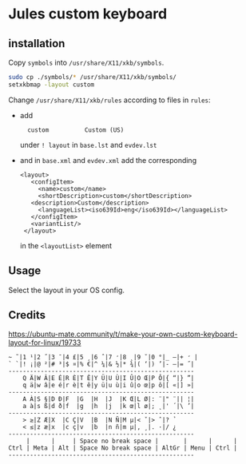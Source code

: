 # Jules custom keyboard

## installation

Copy `symbols` into `/usr/share/X11/xkb/symbols`.

```.bash
sudo cp ./symbols/* /usr/share/X11/xkb/symbols/
setxkbmap -layout custom
```

Change `/usr/share/X11/xkb/rules` according to files in `rules`:
 * add 
   
   ```
     custom          Custom (US)
   ```

    under `! layout` in `base.lst` and `evdev.lst`
 * and in `base.xml` and `evdev.xml` add the corresponding

   ```
   <layout>
      <configItem>
        <name>custom</name>
        <shortDescription>custom</shortDescription>
	  <description>Custom</description>
        <languageList><iso639Id>eng</iso639Id></languageList>
      </configItem>
      <variantList/>
    </layout>
   ```
   
   in the `<layoutList>` element


## Usage

Select the layout in your OS config.

## Credits

<https://ubuntu-mate.community/t/make-your-own-custom-keyboard-layout-for-linux/19733>

```
~ ̃ |1 ¹|2 ̋ |3 ̄ |4 £|5 ¸|6 ̂ |7 ̛|8 ̨ |9 ̆ |0 °|_ –|+ ̛ |
` ̀ |! ¡|@ ²|# ³|$ ¤|% €|^ ¼|& ½|* ¾|( ‘|) ’|- —|= ̋ |
----------------------------------------------------
    Q Ä|W Â|E É|R È|T Ê|Y Ü|U Ù|I Û|O Œ|P Ô|{ “|} ”|
    q ä|w â|e é|r è|t ê|y ü|u ù|i û|o œ|p ô|[ «|] »|
----------------------------------------------------
    A À|S §|D Ð|F  |G  |H  |J  |K Œ|L Ø|: ̈ |" ̈ || ¦|
    a à|s ß|d ð|f  |g  |h  |j  |k œ|l ø|; ̨ |' ́ |\ ’|
----------------------------------------------------
    > ≥|Z Æ|X  |C Ç|V  |B  |N Ñ|M µ|< ̌ |> ̂ |? ̉ 
    < ≤|z æ|x  |c ç|v  |b  |n ñ|m µ|, ̧ |. ·|/ ¿
----------------------------------------------------
     |      |     | Space no break space |       |      |      |
Ctrl | Meta | Alt | Space No break space | AltGr | Menu | Ctrl |
----------------------------------------------------

```
